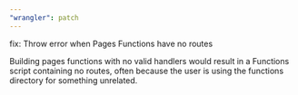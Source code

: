 ```yaml
---
"wrangler": patch
---
```


fix: Throw error when Pages Functions have no routes

Building pages functions with no valid handlers would result in a Functions script containing no routes, often because the user is using the functions directory for something unrelated.

